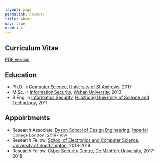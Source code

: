 ```yaml
---
layout: page
permalink: /about/
title: About
nav: true
order: 2
---
```


## Curriculum Vitae

[PDF version](../assets/pdf/cv.pdf)

## Education

- Ph.D. in [Computer Science](https://www.st-andrews.ac.uk/computer-science), [University of St Andrews](https://www.st-andrews.ac.uk), 2017
- M.Sc. in [Information Security](http://cs.whu.edu.cn/aspx/enmain), [Wuhan University](https://en.whu.edu.cn), 2013
- B.Eng. in [Information Security](http://english.cs.hust.edu.cn), [Huazhong University of Science and Technology](http://english.hust.edu.cn), 2011

## Appointments
- Research Associate, [Dyson School of Design Engineering](https://www.imperial.ac.uk/design-engineering), [Imperial College London](https://www.imperial.ac.uk), 2019-now
- Research Fellow, [School of Electronics and Computer Science](https://www.ecs.soton.ac.uk), [University of Southampton](https://www.southampton.ac.uk), 2018-2019
- Research Fellow, [Cyber Security Centre](https://www.dmu.ac.uk/research/centres-institutes/cti/index.aspx), [De Montfort University](https://www.dmu.ac.uk/home.aspx), 2017-2018

